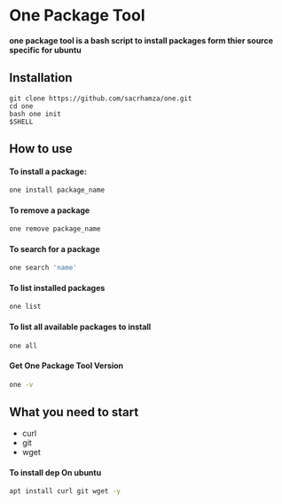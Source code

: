 # One Package Tool
#### one package tool is a bash script to install packages form thier source specific for ubuntu

## Installation

```console
git clone https://github.com/sacrhamza/one.git
cd one
bash one init
$SHELL
```

## How to use

#### To install a package:
```bash
one install package_name
```
#### To remove a package
```bash
one remove package_name
```
#### To search for a package
```bash
one search 'name'
```
#### To list installed packages
```bash
one list
```
####  To list all available packages to install

```bash
one all
```
#### Get One Package Tool Version
```bash
one -v
```
## What you need to start
* curl
* git
* wget
#### To install dep On ubuntu
```bash
apt install curl git wget -y
```
